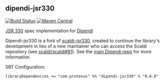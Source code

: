 ## dipendi-jsr330

[![Build Status](https://travis-ci.org/protenus/dipendi-jsr330.svg?branch=master)](https://travis-ci.org/protenus/dipendi-jsr330)
[![Maven Central](https://maven-badges.herokuapp.com/maven-central/com.protenus/dipendi-jsr330_2.13/badge.svg)](https://maven-badges.herokuapp.com/maven-central/com.protenus/dipendi-jsr330_2.13)


[JSR 330](https://jcp.org/en/jsr/detail?id=330) spec implementation for [Dipendi](https://github.com/protenus/dipendi)

Dipendi-jsr330 is a fork of [scaldi-jsr330](https://github.com/scaldi/scaldi-jsr330),
created to continue the library's development in lieu of a new maintainer who can access
the Scaldi repository (see [scaldi/scaldi#81](https://github.com/scaldi/scaldi/issues/81)).
See the [main Dipendi repo](https://github.com/protenus/dipendi) for more information.

SBT Configuration:

```sbtshell
libraryDependencies += "com.protenus" %% "dipendi-jsr330" % "0.6.0"
```
